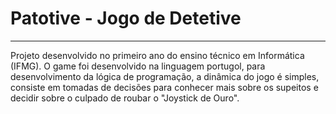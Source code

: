# Patotive - Jogo de Detetive
---
Projeto desenvolvido no primeiro ano do ensino técnico em Informática (IFMG). O game foi desenvolvido na linguagem portugol, para desenvolvimento da lógica de programação, a dinâmica do jogo é simples, consiste em tomadas de decisões para conhecer mais sobre os supeitos e decidir sobre o culpado de roubar o "Joystick de Ouro".
